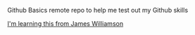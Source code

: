 Github Basics
remote repo to help me test out my Github skills 

[I'm learning this from James Williamson](https://www.linkedin.com/learning/github-for-web-designers/adding-a-readme-file?u=56747417)
